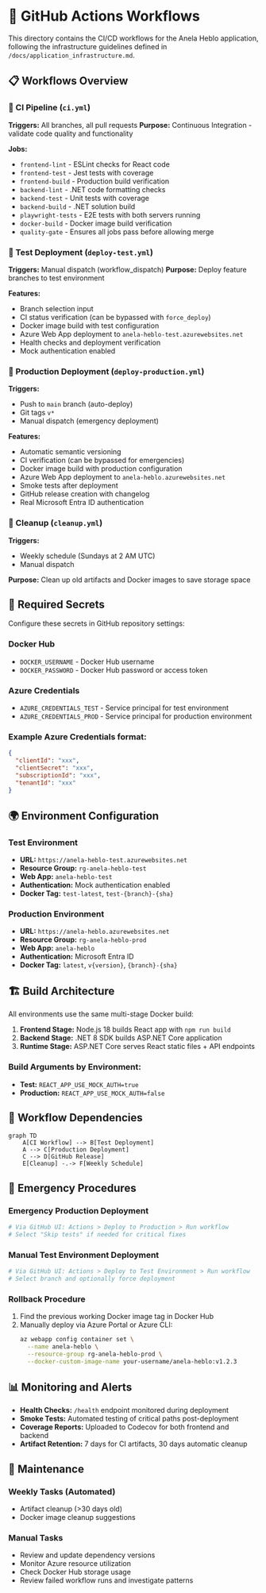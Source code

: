 # 🚀 GitHub Actions Workflows

This directory contains the CI/CD workflows for the Anela Heblo application, following the infrastructure guidelines defined in `/docs/application_infrastructure.md`.

## 📋 Workflows Overview

### 🔄 CI Pipeline (`ci.yml`)
**Triggers:** All branches, all pull requests
**Purpose:** Continuous Integration - validate code quality and functionality

**Jobs:**
- `frontend-lint` - ESLint checks for React code
- `frontend-test` - Jest tests with coverage
- `frontend-build` - Production build verification
- `backend-lint` - .NET code formatting checks
- `backend-test` - Unit tests with coverage
- `backend-build` - .NET solution build
- `playwright-tests` - E2E tests with both servers running
- `docker-build` - Docker image build verification
- `quality-gate` - Ensures all jobs pass before allowing merge

### 🧪 Test Deployment (`deploy-test.yml`)
**Triggers:** Manual dispatch (workflow_dispatch)
**Purpose:** Deploy feature branches to test environment

**Features:**
- Branch selection input
- CI status verification (can be bypassed with `force_deploy`)
- Docker image build with test configuration
- Azure Web App deployment to `anela-heblo-test.azurewebsites.net`
- Health checks and deployment verification
- Mock authentication enabled

### 🚀 Production Deployment (`deploy-production.yml`)
**Triggers:** 
- Push to `main` branch (auto-deploy)
- Git tags `v*` 
- Manual dispatch (emergency deployment)

**Features:**
- Automatic semantic versioning
- CI verification (can be bypassed for emergencies)
- Docker image build with production configuration
- Azure Web App deployment to `anela-heblo.azurewebsites.net`
- Smoke tests after deployment
- GitHub release creation with changelog
- Real Microsoft Entra ID authentication

### 🧹 Cleanup (`cleanup.yml`)
**Triggers:** 
- Weekly schedule (Sundays at 2 AM UTC)
- Manual dispatch

**Purpose:** Clean up old artifacts and Docker images to save storage space

## 🔐 Required Secrets

Configure these secrets in GitHub repository settings:

### Docker Hub
- `DOCKER_USERNAME` - Docker Hub username
- `DOCKER_PASSWORD` - Docker Hub password or access token

### Azure Credentials
- `AZURE_CREDENTIALS_TEST` - Service principal for test environment
- `AZURE_CREDENTIALS_PROD` - Service principal for production environment

### Example Azure Credentials format:
```json
{
  "clientId": "xxx",
  "clientSecret": "xxx", 
  "subscriptionId": "xxx",
  "tenantId": "xxx"
}
```

## 🌍 Environment Configuration

### Test Environment
- **URL:** `https://anela-heblo-test.azurewebsites.net`
- **Resource Group:** `rg-anela-heblo-test`
- **Web App:** `anela-heblo-test`
- **Authentication:** Mock authentication enabled
- **Docker Tag:** `test-latest`, `test-{branch}-{sha}`

### Production Environment
- **URL:** `https://anela-heblo.azurewebsites.net`
- **Resource Group:** `rg-anela-heblo-prod`
- **Web App:** `anela-heblo`
- **Authentication:** Microsoft Entra ID
- **Docker Tag:** `latest`, `v{version}`, `{branch}-{sha}`

## 🏗️ Build Architecture

All environments use the same multi-stage Docker build:

1. **Frontend Stage:** Node.js 18 builds React app with `npm run build`
2. **Backend Stage:** .NET 8 SDK builds ASP.NET Core application
3. **Runtime Stage:** ASP.NET Core serves React static files + API endpoints

### Build Arguments by Environment:
- **Test:** `REACT_APP_USE_MOCK_AUTH=true`
- **Production:** `REACT_APP_USE_MOCK_AUTH=false`

## 🎯 Workflow Dependencies

```mermaid
graph TD
    A[CI Workflow] --> B[Test Deployment]
    A --> C[Production Deployment]
    C --> D[GitHub Release]
    E[Cleanup] -.-> F[Weekly Schedule]
```

## 🚨 Emergency Procedures

### Emergency Production Deployment
```bash
# Via GitHub UI: Actions > Deploy to Production > Run workflow
# Select "Skip tests" if needed for critical fixes
```

### Manual Test Environment Deployment
```bash
# Via GitHub UI: Actions > Deploy to Test Environment > Run workflow
# Select branch and optionally force deployment
```

### Rollback Procedure
1. Find the previous working Docker image tag in Docker Hub
2. Manually deploy via Azure Portal or Azure CLI:
   ```bash
   az webapp config container set \
     --name anela-heblo \
     --resource-group rg-anela-heblo-prod \
     --docker-custom-image-name your-username/anela-heblo:v1.2.3
   ```

## 📊 Monitoring and Alerts

- **Health Checks:** `/health` endpoint monitored during deployment
- **Smoke Tests:** Automated testing of critical paths post-deployment
- **Coverage Reports:** Uploaded to Codecov for both frontend and backend
- **Artifact Retention:** 7 days for CI artifacts, 30 days automatic cleanup

## 🔧 Maintenance

### Weekly Tasks (Automated)
- Artifact cleanup (>30 days old)
- Docker image cleanup suggestions

### Manual Tasks
- Review and update dependency versions
- Monitor Azure resource utilization
- Check Docker Hub storage usage
- Review failed workflow runs and investigate patterns